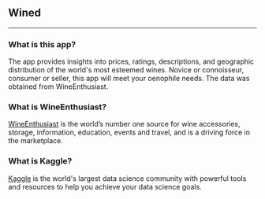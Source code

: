 ## Wined
***

### What is this app?

The app provides insights into prices, ratings, descriptions, and geographic distribution of the world's most esteemed wines. Novice or connoisseur, consumer or seller, this app will meet your oenophile needs.  The data was obtained from WineEnthusiast.


### What is WineEnthusiast?

[WineEnthusiast](https://www.winemag.com) is the world’s number one source for wine accessories, storage, information, education, events and travel, and is a driving force in the marketplace.

### What is Kaggle?

[Kaggle](http://Kaggle.com) is the world's largest data science community with powerful tools and resources to help you achieve your data science goals.   